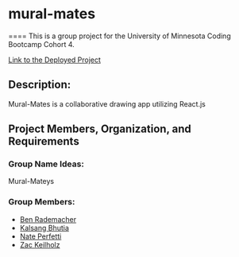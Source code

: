 # **mural-mates**


====
This is a group project for the University of Minnesota Coding Bootcamp Cohort 4. 

[Link to the Deployed Project]()

## **Description:**
Mural-Mates is a collaborative drawing app utilizing React.js 


## Project Members, Organization, and Requirements
### Group Name Ideas:
Mural-Mateys

### Group Members: 
+ [Ben Rademacher](https://github.com/Brademacher)  
+ [Kalsang Bhutia](https://github.com/hurlyburly)
+ [Nate Perfetti](https://github.com/perfettiful)    
+ [Zac Keilholz](hhttps://github.com/ZacKeilholz)  
